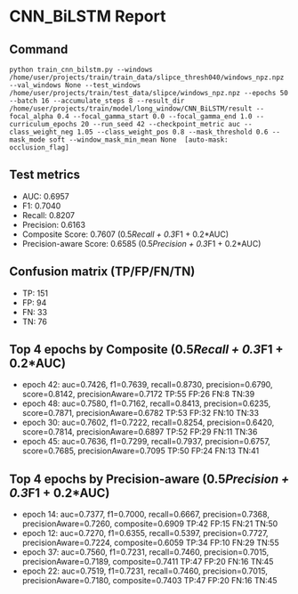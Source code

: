 # CNN_BiLSTM Report

## Command
```
python train_cnn_bilstm.py --windows /home/user/projects/train/train_data/slipce_thresh040/windows_npz.npz --val_windows None --test_windows /home/user/projects/train/test_data/slipce/windows_npz.npz --epochs 50 --batch 16 --accumulate_steps 8 --result_dir /home/user/projects/train/model/long_window/CNN_BiLSTM/result --focal_alpha 0.4 --focal_gamma_start 0.0 --focal_gamma_end 1.0 --curriculum_epochs 20 --run_seed 42 --checkpoint_metric auc --class_weight_neg 1.05 --class_weight_pos 0.8 --mask_threshold 0.6 --mask_mode soft --window_mask_min_mean None  [auto-mask: occlusion_flag]
```

## Test metrics
- AUC: 0.6957
- F1: 0.7040
- Recall: 0.8207
- Precision: 0.6163
- Composite Score: 0.7607 (0.5*Recall + 0.3*F1 + 0.2*AUC)
- Precision-aware Score: 0.6585 (0.5*Precision + 0.3*F1 + 0.2*AUC)
## Confusion matrix (TP/FP/FN/TN)
- TP: 151
- FP: 94
- FN: 33
- TN: 76

## Top 4 epochs by Composite (0.5*Recall + 0.3*F1 + 0.2*AUC)
- epoch 42: auc=0.7426, f1=0.7639, recall=0.8730, precision=0.6790, score=0.8142, precisionAware=0.7172  TP:55 FP:26 FN:8 TN:39
- epoch 48: auc=0.7580, f1=0.7162, recall=0.8413, precision=0.6235, score=0.7871, precisionAware=0.6782  TP:53 FP:32 FN:10 TN:33
- epoch 30: auc=0.7602, f1=0.7222, recall=0.8254, precision=0.6420, score=0.7814, precisionAware=0.6897  TP:52 FP:29 FN:11 TN:36
- epoch 45: auc=0.7636, f1=0.7299, recall=0.7937, precision=0.6757, score=0.7685, precisionAware=0.7095  TP:50 FP:24 FN:13 TN:41

## Top 4 epochs by Precision-aware (0.5*Precision + 0.3*F1 + 0.2*AUC)
- epoch 14: auc=0.7377, f1=0.7000, recall=0.6667, precision=0.7368, precisionAware=0.7260, composite=0.6909  TP:42 FP:15 FN:21 TN:50
- epoch 12: auc=0.7270, f1=0.6355, recall=0.5397, precision=0.7727, precisionAware=0.7224, composite=0.6059  TP:34 FP:10 FN:29 TN:55
- epoch 37: auc=0.7560, f1=0.7231, recall=0.7460, precision=0.7015, precisionAware=0.7189, composite=0.7411  TP:47 FP:20 FN:16 TN:45
- epoch 22: auc=0.7519, f1=0.7231, recall=0.7460, precision=0.7015, precisionAware=0.7180, composite=0.7403  TP:47 FP:20 FN:16 TN:45
